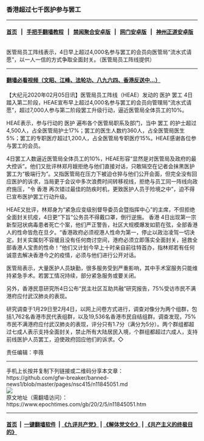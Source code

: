 ### 香港超过七千医护参与罢工
------------------------

#### [首页](https://github.com/gfw-breaker/banned-news1/blob/master/README.md) &nbsp;&nbsp;|&nbsp;&nbsp; [手把手翻墙教程](https://github.com/gfw-breaker/guides/wiki) &nbsp;&nbsp;|&nbsp;&nbsp; [禁闻聚合安卓版](https://github.com/gfw-breaker/bn-android) &nbsp;&nbsp;|&nbsp;&nbsp; [网门安卓版](https://github.com/oGate2/oGate) &nbsp;&nbsp;|&nbsp;&nbsp; [神州正道安卓版](https://github.com/SzzdOgate/update) 



<div><img alt="" class="aligncenter wp-post-image" src="https://i.epochtimes.com/assets/uploads/2020/02/a2-2@1200x1200-2-600x400.jpg"/>
<div class="red16 caption">
 <p>
  医管局员工阵线表示，4日早上超过4,000名参与罢工的会员向医管局“流水式请愿”，以一人一信的方式争取全面封关。（医管局员工阵线提供）
 </p>
</div>
</div><hr/>

#### [翻墙必看视频（文昭、江峰、法轮功、八九六四、香港反送中...）](https://github.com/gfw-breaker/banned-news1/blob/master/pages/link3.md)

<div><p>
 【大纪元2020年02月05日讯】医管局员工阵线（HEAE）发动的
 <ok href="https://www.epochtimes.com/gb/tag/%E5%8C%BB%E6%8A%A4.html">
  医护
 </ok>
 <ok href="https://www.epochtimes.com/gb/tag/%E7%BD%A2%E5%B7%A5.html">
  罢工
 </ok>
 4日踏入第二阶段，HEAE宣布早上超过4,000名参与罢工的会员向管理局“流水式请愿”，超过7,000人参与第二阶段罢工升级行动，逼近医管局全体员工的10%。
</p>
<p>
 HEAE表示，参与行动的
 <ok href="https://www.epochtimes.com/gb/tag/%E5%8C%BB%E6%8A%A4.html">
  医护
 </ok>
 遍布各个医管局职系及部门，当中
 <ok href="https://www.epochtimes.com/gb/tag/%E7%BD%A2%E5%B7%A5.html">
  罢工
 </ok>
 的护士超过4,500人，占全医管局护士17%；罢工的医生人数约360人，占全医管局医生5%；罢工的专职医疗超过1,200人，占全医管局专职医疗15%。HEAE感谢各位参与罢工的会员。
</p>
<p>
 4日罢工人数逼近医管局全体员工的10%，HEAE形容“显然是对医管局及政府的最大控诉”。他们又批评林郑月娥拒绝与他们直接对话，只敢隔空在记者会抹黑医护罢工为“极端行为”。又指医管局在压力下被迫仓猝与他们公开会面，但完全没有回应医护的诉求，当局更于会议中多次浪费时间转移视线，拒绝与员工同一阵线向政府施压，“令
 <ok href="https://www.epochtimes.com/gb/tag/%E9%A6%99%E6%B8%AF.html">
  香港
 </ok>
 再次错过最佳的防疾时机，更致医护人员于险境之中”，迫不得已宣布医护罢工行动升级。
</p>
<p>
 HEAE又批评，林郑身为“紧急应变级别督导委员会暨指挥中心”的主席，不但拒绝全面封关抗疫，4日更“下旨”公务员不得戴口罩，倒行逆施。
 <ok href="https://www.epochtimes.com/gb/tag/%E9%A6%99%E6%B8%AF.html">
  香港
 </ok>
 4日出现第一宗新型冠状病毒患者死亡个案，他们严正警告，社区大规模爆发如箭在弦，全部香港人的性命皆危在旦夕。“香港政府必须视港人性命为第一，停止以政治凌驾一切决定。封关实属刻不容缓且没有任何商讨空间，港府必须立即落实全面封关，拯救全部香港人宝贵的性命！”他们又计划今早上十时亲自前往特首办，指林郑若有任何诚意去解决香港今之的疫情，必须与他们进行公开对话。
</p>
<p>
 医管局表示，大量医护人员缺勤，很多服务受到严重影响，其中手术室服务只能维持紧急手术。若罢工情况持续，部分紧急服务或要关闭。
</p>
<p>
 另外，香港民意研究所4日公布“民主社区互助共融”研究报告，75%受访市民不满港府应付武汉肺炎的表现。
</p>
<p>
 研究调查于1月29日至2月4日，以网上问卷方式进行，调查对像分为两个组群，包括1,762名香港市民代表组群，以及19,536名香港市民自结组群。调查发现，75%市民不满港府应付武汉肺炎的表现，评分只有1.7分（满分为5分）。两个群组都超过七成人表示支持全面封关，禁止所有大陆居民入境，个群组都超过六成人，支持前线医护人员罢工，迫使政府回应他们的诉求。◇
</p>
<p>
 责任编辑：李薇
</p>
</div>
<hr/>
手机上长按并复制下列链接或二维码分享本文章：<br/>
https://github.com/gfw-breaker/banned-news1/blob/master/pages/nsc415/n11845051.md <br/>
<a href='https://github.com/gfw-breaker/banned-news1/blob/master/pages/nsc415/n11845051.md'><img src='https://github.com/gfw-breaker/banned-news1/blob/master/pages/nsc415/n11845051.md.png'/></a> <br/>
原文地址（需翻墙访问）：https://www.epochtimes.com/gb/20/2/5/n11845051.htm


------------------------
#### [首页](https://github.com/gfw-breaker/banned-news1/blob/master/README.md) &nbsp;|&nbsp; [一键翻墙软件](https://github.com/gfw-breaker/nogfw/blob/master/README.md) &nbsp;| [《九评共产党》](https://github.com/gfw-breaker/9ping.md/blob/master/README.md#九评之一评共产党是什么) | [《解体党文化》](https://github.com/gfw-breaker/jtdwh.md/blob/master/README.md) | [《共产主义的终极目的》](https://github.com/gfw-breaker/gczydzjmd.md/blob/master/README.md)


<img src='http://gfw-breaker.win/banned-news/pages/nsc415/n11845051.md' width='0px' height='0px'/>